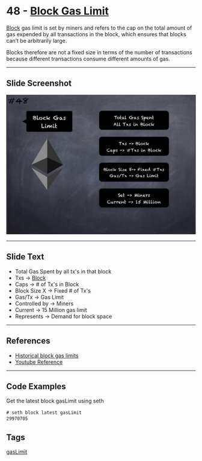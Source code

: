 # 48 - [Block Gas Limit](Block%20Gas%20Limit.md)

[Block](Block.md) gas limit is set by miners and refers to the cap on the total amount of gas expended by all transactions in the block, which ensures that blocks can’t be arbitrarily large. 

Blocks therefore are not a fixed size in terms of the number of transactions because different transactions consume different amounts of gas. 

___
## Slide Screenshot
![048.jpg](../../images/1.%20Ethereum%20101/048.jpg)
___
## Slide Text
- Total Gas Spent by all tx's in that block
- Txs -> [Block](Block.md)
- Caps -> # of Tx's in Block
- Block Size X -> Fixed # of Tx's
- Gas/Tx -> Gas Limit
- Controlled by -> Miners
- Current -> 15 Million gas limit
- Represents -> Demand for block space 
___
## References
- [Historical block gas limits](https://etherscan.io/chart/gaslimit)
- [Youtube Reference](https://youtu.be/ltvTIr4K63s?t=533)
___
## Code Examples
Get the latest block gasLimit using seth
```
# seth block latest gasLimit
29970705
```
## Tags
[gasLimit](gasLimit.md)